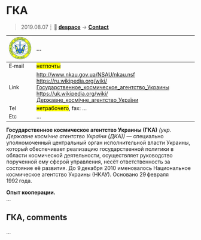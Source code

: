 # ГКА
> 2019.08.07 ┊ **🚀 [despace](index.md)** → **[Contact](contact.md)**

|[![](f/contact/g/gka_logo1_thumb.jpg)](f/contact/g/gka_logo1.png)|*…*|
|:--|:--|
|E‑mail| <mark>нетпочты</mark> |
|Link| <http://www.nkau.gov.ua/NSAU/nkau.nsf><br> <https://ru.wikipedia.org/wiki/Государственное_космическое_агентство_Украины><br> <https://uk.wikipedia.org/wiki/Державне_космічне_агентство_України>  |
|Tel| <mark>нетрабочего</mark>, fax: … |
|Etc| … |

**Государственное космическое агентство Украины (ГКА)** *(укр. Державне космічне агентство України (ДКА))* — специально уполномоченный центральный орган исполнительной власти Украины, который обеспечивает реализацию государственной политики в области космической деятельности, осуществляет руководство порученной ему сферой управления, несёт ответственность за состояние её развития. До 9 декабря 2010 именовалось Национальное космическое агентство Украины (НКАУ). Основано 29 февраля 1992 года.

**Опыт кооперации.**  
…


<p style="page-break-after:always"> </p>

## ГКА, comments

…
